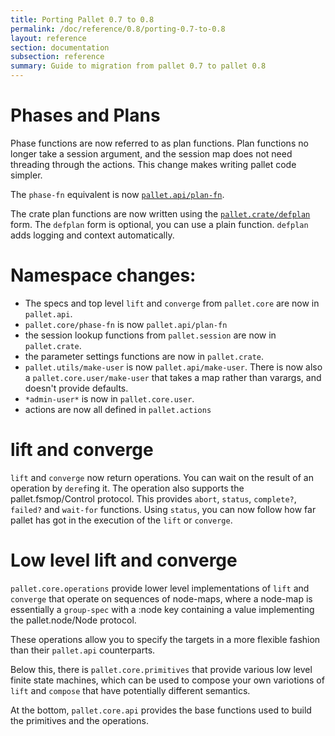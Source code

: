 ```yaml
---
title: Porting Pallet 0.7 to 0.8
permalink: /doc/reference/0.8/porting-0.7-to-0.8
layout: reference
section: documentation
subsection: reference
summary: Guide to migration from pallet 0.7 to pallet 0.8
---
```


# Phases and Plans

Phase functions are now referred to as plan functions.  Plan functions no longer
take a session argument, and the session map does not need threading through the
actions.  This change makes writing pallet code simpler.

The `phase-fn` equivalent is now
[`pallet.api/plan-fn`](/pallet/api/0.8/pallet.api#var-plan-fn).

The crate plan functions are now written using the
[`pallet.crate/defplan`](/pallet/api/0.8/pallet.crate#var-defplan) form.  The
`defplan` form is optional, you can use a plain function.  `defplan` adds
logging and context automatically.

# Namespace changes:

* The specs and top level `lift` and `converge` from `pallet.core` are now in
  `pallet.api`.
* `pallet.core/phase-fn` is now `pallet.api/plan-fn`
* the session lookup functions from `pallet.session` are now in `pallet.crate`.
* the parameter settings functions are now in `pallet.crate`.
* `pallet.utils/make-user` is now `pallet.api/make-user`. There is now also a
  `pallet.core.user/make-user` that takes a map rather than varargs, and doesn't
  provide defaults.
* `*admin-user*` is now in `pallet.core.user`.
* actions are now all defined in `pallet.actions`

# lift and converge

`lift` and `converge` now return operations. You can wait on the result of an
operation by `deref`ing it. The operation also supports the pallet.fsmop/Control
protocol. This provides `abort`, `status`, `complete?`, `failed?` and `wait-for`
functions. Using `status`, you can now follow how far pallet has got in the
execution of the `lift` or `converge`.

# Low level lift and converge

`pallet.core.operations` provide lower level implementations of `lift` and
`converge` that operate on sequences of node-maps, where a node-map is
essentially a `group-spec` with a :node key containing a value implementing the
pallet.node/Node protocol.

These operations allow you to specify the targets in a more flexible fashion
than their `pallet.api` counterparts.

Below this, there is `pallet.core.primitives` that provide various low level
finite state machines, which can be used to compose your own variotions of
`lift` and `compose` that have potentially different semantics.

At the bottom, `pallet.core.api` provides the base functions used to build the
primitives and the operations.
